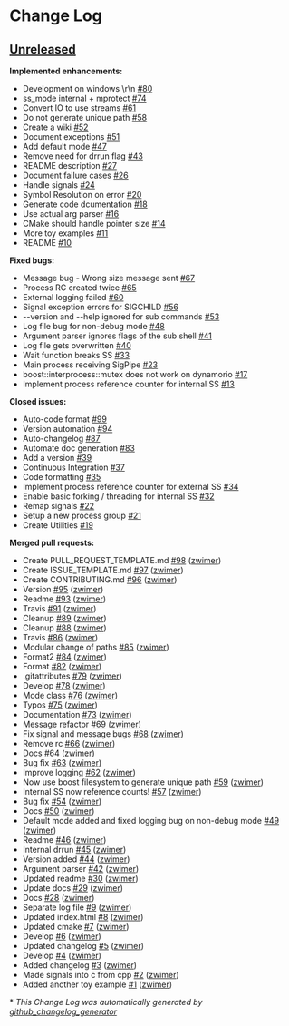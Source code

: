 # Change Log

## [Unreleased](https://github.com/zwimer/DrShadowStack/tree/HEAD)

**Implemented enhancements:**

- Development on windows \r\n [\#80](https://github.com/zwimer/DrShadowStack/issues/80)
- ss\_mode internal + mprotect [\#74](https://github.com/zwimer/DrShadowStack/issues/74)
- Convert IO to use streams [\#61](https://github.com/zwimer/DrShadowStack/issues/61)
- Do not generate unique path [\#58](https://github.com/zwimer/DrShadowStack/issues/58)
- Create a wiki [\#52](https://github.com/zwimer/DrShadowStack/issues/52)
- Document exceptions [\#51](https://github.com/zwimer/DrShadowStack/issues/51)
- Add default mode [\#47](https://github.com/zwimer/DrShadowStack/issues/47)
- Remove need for drrun flag [\#43](https://github.com/zwimer/DrShadowStack/issues/43)
- README description [\#27](https://github.com/zwimer/DrShadowStack/issues/27)
- Document failure cases [\#26](https://github.com/zwimer/DrShadowStack/issues/26)
- Handle signals [\#24](https://github.com/zwimer/DrShadowStack/issues/24)
- Symbol Resolution on error [\#20](https://github.com/zwimer/DrShadowStack/issues/20)
- Generate code dcumentation [\#18](https://github.com/zwimer/DrShadowStack/issues/18)
- Use actual arg parser [\#16](https://github.com/zwimer/DrShadowStack/issues/16)
- CMake should handle pointer size [\#14](https://github.com/zwimer/DrShadowStack/issues/14)
- More toy examples [\#11](https://github.com/zwimer/DrShadowStack/issues/11)
- README [\#10](https://github.com/zwimer/DrShadowStack/issues/10)

**Fixed bugs:**

- Message bug - Wrong size message sent [\#67](https://github.com/zwimer/DrShadowStack/issues/67)
- Process RC created twice [\#65](https://github.com/zwimer/DrShadowStack/issues/65)
- External logging failed [\#60](https://github.com/zwimer/DrShadowStack/issues/60)
- Signal exception errors for SIGCHILD [\#56](https://github.com/zwimer/DrShadowStack/issues/56)
- --version and --help ignored for sub commands [\#53](https://github.com/zwimer/DrShadowStack/issues/53)
- Log file bug for non-debug mode [\#48](https://github.com/zwimer/DrShadowStack/issues/48)
- Argument parser ignores flags of the sub shell [\#41](https://github.com/zwimer/DrShadowStack/issues/41)
- Log file gets overwritten [\#40](https://github.com/zwimer/DrShadowStack/issues/40)
- Wait function breaks SS [\#33](https://github.com/zwimer/DrShadowStack/issues/33)
- Main process receiving SigPipe [\#23](https://github.com/zwimer/DrShadowStack/issues/23)
- boost::interprocess::mutex does not work on dynamorio [\#17](https://github.com/zwimer/DrShadowStack/issues/17)
- Implement process reference counter for internal SS [\#13](https://github.com/zwimer/DrShadowStack/issues/13)

**Closed issues:**

- Auto-code format [\#99](https://github.com/zwimer/DrShadowStack/issues/99)
- Version automation [\#94](https://github.com/zwimer/DrShadowStack/issues/94)
- Auto-changelog [\#87](https://github.com/zwimer/DrShadowStack/issues/87)
- Automate doc generation [\#83](https://github.com/zwimer/DrShadowStack/issues/83)
- Add a version [\#39](https://github.com/zwimer/DrShadowStack/issues/39)
- Continuous Integration [\#37](https://github.com/zwimer/DrShadowStack/issues/37)
- Code formatting [\#35](https://github.com/zwimer/DrShadowStack/issues/35)
- Implement process reference counter for external SS [\#34](https://github.com/zwimer/DrShadowStack/issues/34)
- Enable basic forking / threading for internal SS [\#32](https://github.com/zwimer/DrShadowStack/issues/32)
- Remap signals [\#22](https://github.com/zwimer/DrShadowStack/issues/22)
- Setup a new process group [\#21](https://github.com/zwimer/DrShadowStack/issues/21)
- Create Utilities [\#19](https://github.com/zwimer/DrShadowStack/issues/19)

**Merged pull requests:**

- Create PULL\_REQUEST\_TEMPLATE.md [\#98](https://github.com/zwimer/DrShadowStack/pull/98) ([zwimer](https://github.com/zwimer))
- Create ISSUE\_TEMPLATE.md [\#97](https://github.com/zwimer/DrShadowStack/pull/97) ([zwimer](https://github.com/zwimer))
- Create CONTRIBUTING.md [\#96](https://github.com/zwimer/DrShadowStack/pull/96) ([zwimer](https://github.com/zwimer))
- Version [\#95](https://github.com/zwimer/DrShadowStack/pull/95) ([zwimer](https://github.com/zwimer))
- Readme [\#93](https://github.com/zwimer/DrShadowStack/pull/93) ([zwimer](https://github.com/zwimer))
- Travis [\#91](https://github.com/zwimer/DrShadowStack/pull/91) ([zwimer](https://github.com/zwimer))
- Cleanup [\#89](https://github.com/zwimer/DrShadowStack/pull/89) ([zwimer](https://github.com/zwimer))
- Cleanup [\#88](https://github.com/zwimer/DrShadowStack/pull/88) ([zwimer](https://github.com/zwimer))
- Travis [\#86](https://github.com/zwimer/DrShadowStack/pull/86) ([zwimer](https://github.com/zwimer))
- Modular change of paths [\#85](https://github.com/zwimer/DrShadowStack/pull/85) ([zwimer](https://github.com/zwimer))
- Format2 [\#84](https://github.com/zwimer/DrShadowStack/pull/84) ([zwimer](https://github.com/zwimer))
- Format [\#82](https://github.com/zwimer/DrShadowStack/pull/82) ([zwimer](https://github.com/zwimer))
- .gitattributes [\#79](https://github.com/zwimer/DrShadowStack/pull/79) ([zwimer](https://github.com/zwimer))
- Develop [\#78](https://github.com/zwimer/DrShadowStack/pull/78) ([zwimer](https://github.com/zwimer))
- Mode class [\#76](https://github.com/zwimer/DrShadowStack/pull/76) ([zwimer](https://github.com/zwimer))
- Typos [\#75](https://github.com/zwimer/DrShadowStack/pull/75) ([zwimer](https://github.com/zwimer))
- Documentation [\#73](https://github.com/zwimer/DrShadowStack/pull/73) ([zwimer](https://github.com/zwimer))
- Message refactor [\#69](https://github.com/zwimer/DrShadowStack/pull/69) ([zwimer](https://github.com/zwimer))
- Fix signal and message bugs [\#68](https://github.com/zwimer/DrShadowStack/pull/68) ([zwimer](https://github.com/zwimer))
- Remove rc [\#66](https://github.com/zwimer/DrShadowStack/pull/66) ([zwimer](https://github.com/zwimer))
- Docs [\#64](https://github.com/zwimer/DrShadowStack/pull/64) ([zwimer](https://github.com/zwimer))
- Bug fix [\#63](https://github.com/zwimer/DrShadowStack/pull/63) ([zwimer](https://github.com/zwimer))
- Improve logging [\#62](https://github.com/zwimer/DrShadowStack/pull/62) ([zwimer](https://github.com/zwimer))
- Now use boost filesystem to generate unique path [\#59](https://github.com/zwimer/DrShadowStack/pull/59) ([zwimer](https://github.com/zwimer))
- Internal SS now reference counts! [\#57](https://github.com/zwimer/DrShadowStack/pull/57) ([zwimer](https://github.com/zwimer))
- Bug fix [\#54](https://github.com/zwimer/DrShadowStack/pull/54) ([zwimer](https://github.com/zwimer))
- Docs [\#50](https://github.com/zwimer/DrShadowStack/pull/50) ([zwimer](https://github.com/zwimer))
- Default mode added and fixed logging bug on non-debug mode [\#49](https://github.com/zwimer/DrShadowStack/pull/49) ([zwimer](https://github.com/zwimer))
- Readme [\#46](https://github.com/zwimer/DrShadowStack/pull/46) ([zwimer](https://github.com/zwimer))
- Internal drrun [\#45](https://github.com/zwimer/DrShadowStack/pull/45) ([zwimer](https://github.com/zwimer))
- Version added [\#44](https://github.com/zwimer/DrShadowStack/pull/44) ([zwimer](https://github.com/zwimer))
- Argument parser [\#42](https://github.com/zwimer/DrShadowStack/pull/42) ([zwimer](https://github.com/zwimer))
- Updated readme [\#30](https://github.com/zwimer/DrShadowStack/pull/30) ([zwimer](https://github.com/zwimer))
- Update docs [\#29](https://github.com/zwimer/DrShadowStack/pull/29) ([zwimer](https://github.com/zwimer))
- Docs [\#28](https://github.com/zwimer/DrShadowStack/pull/28) ([zwimer](https://github.com/zwimer))
- Separate log file [\#9](https://github.com/zwimer/DrShadowStack/pull/9) ([zwimer](https://github.com/zwimer))
- Updated index.html [\#8](https://github.com/zwimer/DrShadowStack/pull/8) ([zwimer](https://github.com/zwimer))
- Updated cmake [\#7](https://github.com/zwimer/DrShadowStack/pull/7) ([zwimer](https://github.com/zwimer))
- Develop [\#6](https://github.com/zwimer/DrShadowStack/pull/6) ([zwimer](https://github.com/zwimer))
- Updated changelog [\#5](https://github.com/zwimer/DrShadowStack/pull/5) ([zwimer](https://github.com/zwimer))
- Develop [\#4](https://github.com/zwimer/DrShadowStack/pull/4) ([zwimer](https://github.com/zwimer))
- Added changelog [\#3](https://github.com/zwimer/DrShadowStack/pull/3) ([zwimer](https://github.com/zwimer))
- Made signals into c from cpp [\#2](https://github.com/zwimer/DrShadowStack/pull/2) ([zwimer](https://github.com/zwimer))
- Added another toy example [\#1](https://github.com/zwimer/DrShadowStack/pull/1) ([zwimer](https://github.com/zwimer))



\* *This Change Log was automatically generated by [github_changelog_generator](https://github.com/skywinder/Github-Changelog-Generator)*